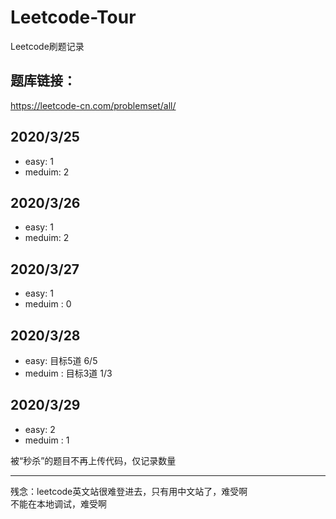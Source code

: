 # Leetcode-Tour
Leetcode刷题记录

## 题库链接：
https://leetcode-cn.com/problemset/all/

## 2020/3/25 
- easy: 1
- meduim: 2
## 2020/3/26 
- easy: 1
- meduim: 2

## 2020/3/27
- easy: 1
- meduim : 0

## 2020/3/28
- easy: 目标5道 6/5
- meduim : 目标3道 1/3
## 2020/3/29
- easy: 2
- meduim : 1


被“秒杀”的题目不再上传代码，仅记录数量

---
残念：leetcode英文站很难登进去，只有用中文站了，难受啊  
不能在本地调试，难受啊
